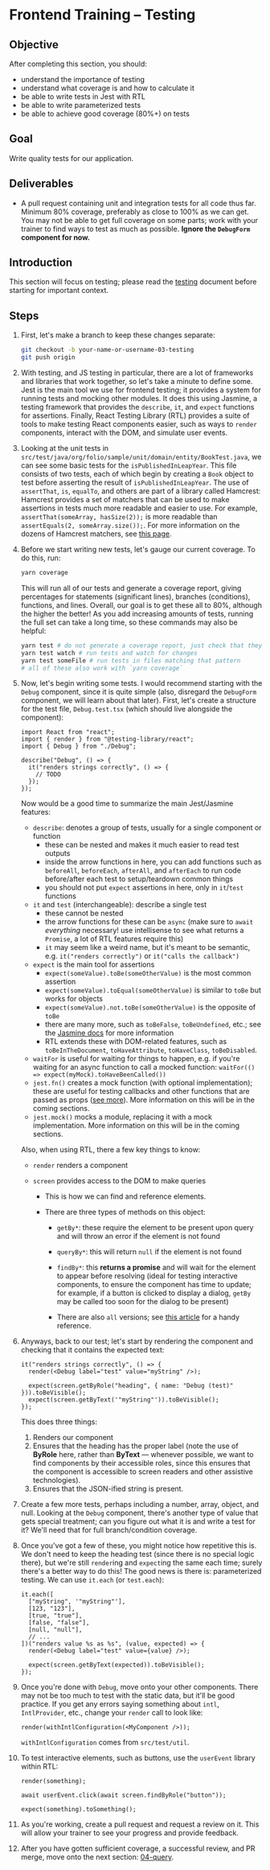 # Frontend Training – Testing

## Objective

After completing this section, you should:

- understand the importance of testing
- understand what coverage is and how to calculate it
- be able to write tests in Jest with RTL
- be able to write parameterized tests
- be able to achieve good coverage (80%+) on tests

## Goal

Write quality tests for our application.

## Deliverables

- A pull request containing unit and integration tests for all code thus far. Minimum 80% coverage,
  preferably as close to 100% as we can get. You may not be able to get full coverage on some parts;
  work with your trainer to find ways to test as much as possible. **Ignore the `DebugForm`
  component for now.**

## Introduction

This section will focus on testing; please read the [testing](../../docs/Testing.md) document before
starting for important context.

## Steps

1. First, let's make a branch to keep these changes separate:

   ```sh
   git checkout -b your-name-or-username-03-testing
   git push origin
   ```

1. With testing, and JS testing in particular, there are a lot of frameworks and libraries that work
   together, so let's take a minute to define some. Jest is the main tool we use for frontend
   testing; it provides a system for running tests and mocking other modules. It does this using
   Jasmine, a testing framework that provides the `describe`, `it`, and `expect` functions for
   assertions. Finally, React Testing Library (RTL) provides a suite of tools to make testing React
   components easier, such as ways to `render` components, interact with the DOM, and simulate user
   events.

1. Looking at the unit tests in `src/test/java/org/folio/sample/unit/domain/entity/BookTest.java`,
   we can see some basic tests for the `isPublishedInLeapYear`. This file consists of two tests,
   each of which begin by creating a `Book` object to test before asserting the result of
   `isPublishedInLeapYear`. The use of `assertThat`, `is`, `equalTo`, and others are part of a
   library called Hamcrest: Hamcrest provides a set of matchers that can be used to make assertions
   in tests much more readable and easier to use. For example, `assertThat(someArray, hasSize(2));`
   is more readable than `assertEquals(2, someArray.size());`. For more information on the dozens of
   Hamcrest matchers, see
   [this page](https://hamcrest.org/JavaHamcrest/javadoc/1.3/org/hamcrest/Matchers.html).

1. Before we start writing new tests, let's gauge our current coverage. To do this, run:

   ```sh
   yarn coverage
   ```

   This will run all of our tests and generate a coverage report, giving percentages for statements
   (significant lines), branches (conditions), functions, and lines. Overall, our goal is to get
   these all to 80%, although the higher the better! As you add increasing amounts of tests, running
   the full set can take a long time, so these commands may also be helpful:

   ```sh
   yarn test # do not generate a coverage report, just check that they pass
   yarn test watch # run tests and watch for changes
   yarn test someFile # run tests in files matching that pattern
   # all of these also work with `yarn coverage`
   ```

1. Now, let's begin writing some tests. I would recommend starting with the `Debug` component, since
   it is quite simple (also, disregard the `DebugForm` component, we will learn about that later).
   First, let's create a structure for the test file, `Debug.test.tsx` (which should live alongside
   the component):

   ```tsx
   import React from "react";
   import { render } from "@testing-library/react";
   import { Debug } from "./Debug";

   describe("Debug", () => {
     it("renders strings correctly", () => {
       // TODO
     });
   });
   ```

   Now would be a good time to summarize the main Jest/Jasmine features:

   - `describe`: denotes a group of tests, usually for a single component or function
     - these can be nested and makes it much easier to read test outputs
     - inside the arrow functions in here, you can add functions such as `beforeAll`, `beforeEach`,
       `afterAll`, and `afterEach` to run code before/after each test to setup/teardown common
       things
     - you should not put `expect` assertions in here, only in `it`/`test` functions
   - `it` and `test` (interchangeable): describe a single test
     - these cannot be nested
     - the arrow functions for these can be `async` (make sure to `await` _everything_ necessary!
       use intellisense to see what returns a `Promise`, a lot of RTL features require this)
     - `it` may seem like a weird name, but it's meant to be semantic, e.g.
       `it("renders correctly")` or `it("calls the callback")`
   - `expect` is the main tool for assertions
     - `expect(someValue).toBe(someOtherValue)` is the most common assertion
     - `expect(someValue).toEqual(someOtherValue)` is similar to `toBe` but works for objects
     - `expect(someValue).not.toBe(someOtherValue)` is the opposite of `toBe`
     - there are many more, such as `toBeFalse`, `toBeUndefined`, etc.; see the
       [Jasmine docs](https://jasmine.github.io/api/5.0/matchers.html) for more information
     - RTL extends these with DOM-related features, such as `toBeInTheDocument`, `toHaveAttribute`,
       `toHaveClass`, `toBeDisabled`.
   - `waitFor` is useful for waiting for things to happen, e.g. if you're waiting for an async
     function to call a mocked function: `waitFor(() => expect(myMock).toHaveBeenCalled())`
   - `jest.fn()` creates a mock function (with optional implementation); these are useful for
     testing callbacks and other functions that are passed as props
     ([see more](https://jestjs.io/docs/jest-object#mock-functions)). More information on this will
     be in the coming sections.
   - `jest.mock()` mocks a module, replacing it with a mock implementation. More information on this
     will be in the coming sections.

   Also, when using RTL, there a few key things to know:

   - `render` renders a component
   - `screen` provides access to the DOM to make queries

     - This is how we can find and reference elements.
     - There are three types of methods on this object:

       - `getBy*`: these require the element to be present upon query and will throw an error if the
         element is not found
       - `queryBy*`: this will return `null` if the element is not found
       - `findBy*`: this **returns a promise** and will wait for the element to appear before
         resolving (ideal for testing interactive components, to ensure the component has time to
         update; for example, if a button is clicked to display a dialog, `getBy` may be called too
         soon for the dialog to be present)

       - There are also `all` versions; see
         [this article](https://levelup.gitconnected.com/the-difference-between-get-find-query-react-testing-library-bcd996ba3baa)
         for a handy reference.

1. Anyways, back to our test; let's start by rendering the component and checking that it contains
   the expected text:

   ```tsx
   it("renders strings correctly", () => {
     render(<Debug label="test" value="myString" />);

     expect(screen.getByRole("heading", { name: "Debug (test)" })).toBeVisible();
     expect(screen.getByText('"myString"')).toBeVisible();
   });
   ```

   This does three things:

   1. Renders our component
   1. Ensures that the heading has the proper label (note the use of **ByRole** here, rather than
      **ByText** — whenever possible, we want to find components by their accessible roles, since
      this ensures that the component is accessible to screen readers and other assistive
      technologies).
   1. Ensures that the JSON-ified string is present.

1. Create a few more tests, perhaps including a number, array, object, and null. Looking at the
   `Debug` component, there's another type of value that gets special treatment; can you figure out
   what it is and write a test for it? We'll need that for full branch/condition coverage.

1. Once you've got a few of these, you might notice how repetitive this is. We don't need to keep
   the heading test (since there is no special logic there), but we're still `render`ing and
   `expect`ing the same each time; surely there's a better way to do this! The good news is there
   is: parameterized testing. We can use `it.each` (or `test.each`):

   ```tsx
   it.each([
     ["myString", '"myString"'],
     [123, "123"],
     [true, "true"],
     [false, "false"],
     [null, "null"],
     // ...
   ])("renders value %s as %s", (value, expected) => {
     render(<Debug label="test" value={value} />);

     expect(screen.getByText(expected)).toBeVisible();
   });
   ```

1. Once you're done with `Debug`, move onto your other components. There may not be too much to test
   with the static data, but it'll be good practice. If you get any errors saying something about
   `intl`, `IntlProvider`, etc., change your `render` call to look like:

   ```tsx
   render(withIntlConfiguration(<MyComponent />));
   ```

   `withIntlConfiguration` comes from `src/test/util`.

1. To test interactive elements, such as buttons, use the `userEvent` library within RTL:

   ```tsx
   render(something);

   await userEvent.click(await screen.findByRole("button"));

   expect(something).toSomething();
   ```

1. As you're working, create a pull request and request a review on it. This will allow your trainer
   to see your progress and provide feedback.

1. After you have gotten sufficient coverage, a successful review, and PR merge, move onto the next
   section: [04-query](04-query.md).
